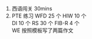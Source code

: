 1. 西语闯关 30mins
2. PTE 练习
   WFD 25 个
   HIW 10 个  
    DI 10 个
   RS 30 个
   FIB-R 4 个  
    WE 按照模板写了两篇作文
